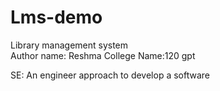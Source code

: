 # Lms-demo
Library management system
<br>
Author name: Reshma 
College Name:120 gpt

SE:
An engineer approach to develop a software
